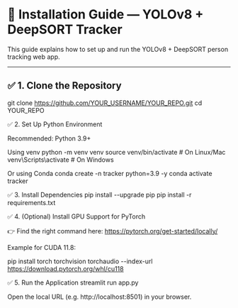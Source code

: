 
# 🔧 Installation Guide — YOLOv8 + DeepSORT Tracker

This guide explains how to set up and run the YOLOv8 + DeepSORT person tracking web app.

---

## ✅ 1. Clone the Repository
git clone https://github.com/YOUR_USERNAME/YOUR_REPO.git
cd YOUR_REPO

✅ 2. Set Up Python Environment

Recommended: Python 3.9+

Using venv
python -m venv venv
source venv/bin/activate      # On Linux/Mac
venv\Scripts\activate         # On Windows

Or using Conda
conda create -n tracker python=3.9 -y
conda activate tracker

✅ 3. Install Dependencies
pip install --upgrade pip
pip install -r requirements.txt

✅ 4. (Optional) Install GPU Support for PyTorch

👉 Find the right command here: https://pytorch.org/get-started/locally/

Example for CUDA 11.8:

pip install torch torchvision torchaudio --index-url https://download.pytorch.org/whl/cu118

✅ 5. Run the Application
streamlit run app.py

Open the local URL (e.g. http://localhost:8501) in your browser.
